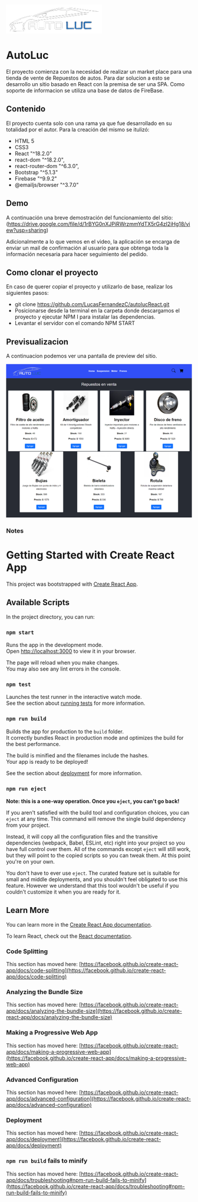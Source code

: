 ![](/public/assets/images/logo.png)
# AutoLuc 

El proyecto comienza con la necesidad de realizar un market place para una tienda de vente de Repuestos de autos.
Para dar solucion a esto se desarrollo un sitio basado en React con la premisa de ser una SPA. 
Como soporte de informacion se utiliza una base de datos de FireBase.

## Contenido
El proyecto cuenta solo con una rama ya que fue desarrollado en su totalidad por el autor.
Para la creación del mismo se itulizó:
* HTML 5
* CSS3
* React "^18.2.0"
* react-dom "^18.2.0",
* react-router-dom "^6.3.0",
* Bootstrap "^5.1.3"
* Firebase "^9.9.2"
* @emailjs/browser "^3.7.0"

## Demo
A continuación una breve demostración del funcionamiento del sitio: (https://drive.google.com/file/d/1rBYG0nXJPiRWrzmmYdTX5rG4zI2iHg18/view?usp=sharing)

Adicionalmente a lo que vemos en el video, la aplicación se encarga de enviar un mail de confirmación al usuario para que obtenga toda la información necesaria para hacer seguimiento del pedido.

## Como clonar el proyecto 
En caso de querer copiar el proyecto y utilizarlo de base, realizar los siguientes pasos:
* git clone https://github.com/LucasFernandezC/autolucReact.git 
* Posicionarse desde la terminal en la carpeta donde descargamos el proyecto y ejecutar NPM I para instalar las dependencias.
* Levantar el servidor con el comando NPM START


## Previsualizacion
A continuacion podemos ver una pantalla de preview del sitio.

![](/public/assets/images/sitio.png)

### Notes

















# Getting Started with Create React App

This project was bootstrapped with [Create React App](https://github.com/facebook/create-react-app).

## Available Scripts

In the project directory, you can run:

### `npm start`

Runs the app in the development mode.\
Open [http://localhost:3000](http://localhost:3000) to view it in your browser.

The page will reload when you make changes.\
You may also see any lint errors in the console.

### `npm test`

Launches the test runner in the interactive watch mode.\
See the section about [running tests](https://facebook.github.io/create-react-app/docs/running-tests) for more information.

### `npm run build`

Builds the app for production to the `build` folder.\
It correctly bundles React in production mode and optimizes the build for the best performance.

The build is minified and the filenames include the hashes.\
Your app is ready to be deployed!

See the section about [deployment](https://facebook.github.io/create-react-app/docs/deployment) for more information.

### `npm run eject`

**Note: this is a one-way operation. Once you `eject`, you can't go back!**

If you aren't satisfied with the build tool and configuration choices, you can `eject` at any time. This command will remove the single build dependency from your project.

Instead, it will copy all the configuration files and the transitive dependencies (webpack, Babel, ESLint, etc) right into your project so you have full control over them. All of the commands except `eject` will still work, but they will point to the copied scripts so you can tweak them. At this point you're on your own.

You don't have to ever use `eject`. The curated feature set is suitable for small and middle deployments, and you shouldn't feel obligated to use this feature. However we understand that this tool wouldn't be useful if you couldn't customize it when you are ready for it.

## Learn More

You can learn more in the [Create React App documentation](https://facebook.github.io/create-react-app/docs/getting-started).

To learn React, check out the [React documentation](https://reactjs.org/).

### Code Splitting

This section has moved here: [https://facebook.github.io/create-react-app/docs/code-splitting](https://facebook.github.io/create-react-app/docs/code-splitting)

### Analyzing the Bundle Size

This section has moved here: [https://facebook.github.io/create-react-app/docs/analyzing-the-bundle-size](https://facebook.github.io/create-react-app/docs/analyzing-the-bundle-size)

### Making a Progressive Web App

This section has moved here: [https://facebook.github.io/create-react-app/docs/making-a-progressive-web-app](https://facebook.github.io/create-react-app/docs/making-a-progressive-web-app)

### Advanced Configuration

This section has moved here: [https://facebook.github.io/create-react-app/docs/advanced-configuration](https://facebook.github.io/create-react-app/docs/advanced-configuration)

### Deployment

This section has moved here: [https://facebook.github.io/create-react-app/docs/deployment](https://facebook.github.io/create-react-app/docs/deployment)

### `npm run build` fails to minify

This section has moved here: [https://facebook.github.io/create-react-app/docs/troubleshooting#npm-run-build-fails-to-minify](https://facebook.github.io/create-react-app/docs/troubleshooting#npm-run-build-fails-to-minify)

